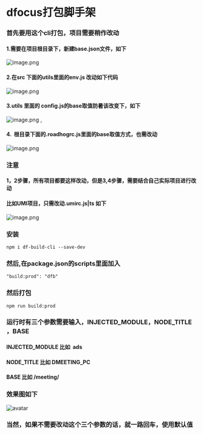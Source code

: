 # dfocus打包脚手架


### 首先要用这个cli打包，项目需要稍作改动
#### 1.需要在项目根目录下，新建base.json文件，如下
![image.png](https://cdn.nlark.com/yuque/0/2019/png/93166/1577083181212-566a20b7-3d02-419c-9459-f619ba613d0f.png#align=left&display=inline&height=814&name=image.png&originHeight=1628&originWidth=2666&size=495969&status=done&style=none&width=1333)

#### 2.在src 下面的utils里面的env.js 改动如下代码
![image.png](https://cdn.nlark.com/yuque/0/2019/png/93166/1577075613857-0c95faa7-07ea-4b90-992c-9c052be5aeee.png#align=left&display=inline&height=681&name=image.png&originHeight=1362&originWidth=2276&size=341946&status=done&style=none&width=1138)

#### 3.utils 里面的 config.js的base取值防暑该改变下，如下

![image.png](https://cdn.nlark.com/yuque/0/2019/png/93166/1577075792485-e9289749-bfc9-4ac0-943b-d088d6df5308.png#align=left&display=inline&height=662&name=image.png&originHeight=1324&originWidth=2266&size=507414&status=done&style=none&width=1133)
,
#### 4.  根目录下面的.roadhogrc.js里面的base取值方式，也需改动

![image.png](https://cdn.nlark.com/yuque/0/2019/png/93166/1577075938436-02a40c41-8182-4d10-bd96-f1c01cb3726a.png#align=left&display=inline&height=662&name=image.png&originHeight=1324&originWidth=2016&size=417596&status=done&style=none&width=1008)

### 注意
#### 1，2步骤，所有项目都要这样改动，但是3,4步骤，需要结合自己实际项目进行改动
#### 比如UMI项目，只需改动.umirc.js|ts 如下
![image.png](https://cdn.nlark.com/yuque/0/2019/png/93166/1577077110861-b0d8b2d1-687d-4872-b6b9-db2cf374360d.png#align=left&display=inline&height=580&name=image.png&originHeight=1160&originWidth=1890&size=303091&status=done&style=none&width=945)


### 安装
```
npm i df-build-cli --save-dev
```


### 然后,在package.json的scripts里面加入

```
"build:prod": "dfb"
```


### 然后打包

```
npm run build:prod
```

### 运行时有三个参数需要输入，INJECTED_MODULE，NODE_TITLE ，BASE
#### INJECTED_MODULE 比如  ads
#### NODE_TITLE 比如 DMEETING_PC
#### BASE 比如 /meeting/


### 效果图如下
![avatar](https://github.com/DFocusGroup/dfocus-build-cli/blob/master/doc/dfb.gif)
### 当然，如果不需要改动这个三个参数的话，就一路回车，使用默认值
